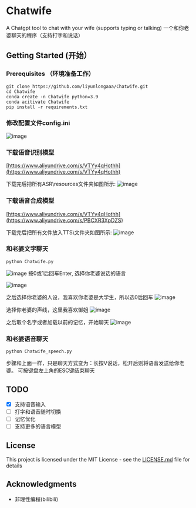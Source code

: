 # Chatwife
A Chatgpt tool to chat with your wife (supports typing or talking) 一个和你老婆聊天的程序（支持打字和说话）

## Getting Started (开始）

### Prerequisites （环境准备工作）

```
git clone https://github.com/liyunlongaaa/Chatwife.git
cd Chatwife
conda create -n Chatwife python=3.9
conda acitivate Chatwife
pip install -r requirements.txt
```
### 修改配置文件config.ini
![image](https://github.com/liyunlongaaa/Chatwife/assets/49556860/16780e53-d1d9-4f03-af78-6bbbf57cb613)

### 下载语音识别模型
[https://www.aliyundrive.com/s/VTYy4qHothh](https://www.aliyundrive.com/s/VTYy4qHothh)

下载完后把所有ASR\resources文件夹如图所示:
![image](https://github.com/liyunlongaaa/Chatwife/assets/49556860/292de701-52b3-4fd7-88f4-6ae07ab86baf)


### 下载语音合成模型
[https://www.aliyundrive.com/s/VTYy4qHothh](https://www.aliyundrive.com/s/PBCXR3XpDZS)

下载完后把所有文件放入TTS\文件夹如图所示:
![image](https://github.com/liyunlongaaa/Chatwife/assets/49556860/4aa8918a-0edd-4143-bdc4-ed35208bb2ab)

### 和老婆文字聊天

```
python Chatwife.py
```
![image](https://github.com/liyunlongaaa/Chatwife/assets/49556860/7df19201-98df-45d0-8d9f-1d075c05127b)
按0或1后回车Enter, 选择你老婆说话的语言


![image](https://github.com/liyunlongaaa/Chatwife/assets/49556860/bd53922e-eab7-42dc-845d-989878eff2da)

之后选择你老婆的人设，我喜欢你老婆是大学生，所以选0后回车
![image](https://github.com/liyunlongaaa/Chatwife/assets/49556860/c363eb45-2da0-47e7-8c8d-2b4b691d4361)

选择你老婆的声线，这里我喜欢御姐
![image](https://github.com/liyunlongaaa/Chatwife/assets/49556860/2dc37303-7d26-4903-a850-26812268ab25)

之后取个名字或者加载以前的记忆，开始聊天
![image](https://github.com/liyunlongaaa/Chatwife/assets/49556860/d8044edd-8944-43d8-9160-14dc67e9cad3)



### 和老婆语音聊天

```
python Chatwife_speech.py
```
步骤和上面一样，只是聊天方式变为：长按V说话，松开后则将语音发送给你老婆。 可按键盘左上角的ESC键结束聊天


## TODO
- [x] 支持语音输入
- [ ] 打字和语音随时切换
- [ ] 记忆优化
- [ ] 支持更多的语言模型

## License

This project is licensed under the MIT License - see the [LICENSE.md](LICENSE.md) file for details

## Acknowledgments

* 非理性编程(bilibili)
